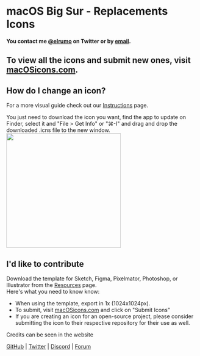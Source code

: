 # macOS Big Sur - Replacements Icons
**You contact me [@elrumo](https://bit.ly/elias-twitter) on Twitter or by [email](mailto:elias.ruiz.monserrat@gmail.com).**

## To view all the icons and submit new ones, visit [macOSicons.com](https://macosicons.com).

## How do I change an icon?
For a more visual guide check out our [Instructions](https://macosicons.com/how-to) page.

You just need to download the icon you want, find the app to update on Finder, select it and "File > Get Info" or "⌘-I" and drag and drop the downloaded .icns file to the new window.
<br>
<img style="text-align: left" src="https://i.imgur.com/0Vj6sFS.png" width="300">

## I'd like to contribute
Download the template for Sketch, Figma, Pixelmator, Photoshop, or Illustrator from the [Resources](https://macosicons.com/resources) page. <br>
Here's what you need to know know:

- When using the template, export in 1x (1024x1024px).
- To submit, visit [macOSicons.com](https://macosicons.com/) and click on "Submit Icons"
- If you are creating an icon for an open-source project, please consider submitting the icon to their respective repository for their use as well.

Credits can be seen in the website

[GitHub](https://github.com/elrumo/macOS_Big_Sur_icons_replacements) | [Twitter](https://twitter.com/macOS_icons) | [Discord](https://discord.gg/f4mTRyyTkT) | [Forum](/elrumo/macOS_Big_Sur_icons_replacements/discussions)
